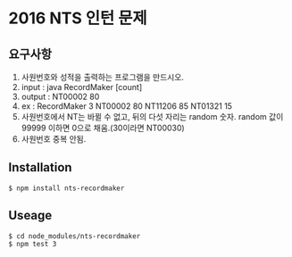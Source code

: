 # 2016 NTS 인턴 문제

## 요구사항
1. 사원번호와 성적을 출력하는 프로그램을 만드시오.
2. input : java RecordMaker [count]
3. output : NT00002 80
4. ex : RecordMaker 3
	NT00002 80
	NT11206 85
	NT01321 15
4. 사원번호에서 NT는 바뀔 수 없고, 뒤의 다섯 자리는 random 숫자. random 값이 99999 이하면 0으로 채움.(30이라면 NT00030)
5. 사원번호 중복 안됨.

## Installation
```
$ npm install nts-recordmaker
```

## Useage
```
$ cd node_modules/nts-recordmaker
$ npm test 3
```
